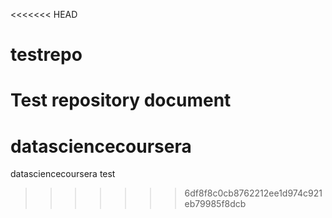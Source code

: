 <<<<<<< HEAD
# testrepo
Test repository document 
=======
# datasciencecoursera
datasciencecoursera
test
>>>>>>> 6df8f8c0cb8762212ee1d974c921eb79985f8dcb
